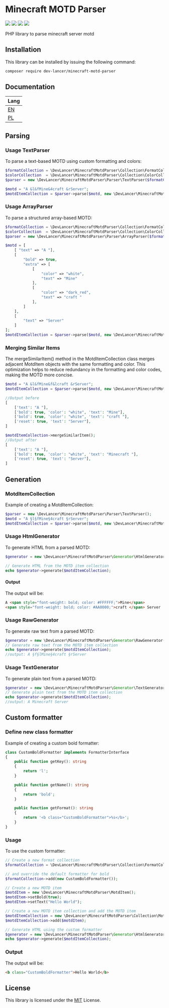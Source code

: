 # Minecraft MOTD Parser
![](https://img.shields.io/packagist/l/dev-lancer/minecraft-motd-parser?style=for-the-badge)
![](https://img.shields.io/packagist/dt/dev-lancer/minecraft-motd-parser?style=for-the-badge)
![](https://img.shields.io/github/v/release/jgniecki/MinecraftMotdParser?style=for-the-badge)
![](https://img.shields.io/packagist/php-v/dev-lancer/minecraft-motd-parser?style=for-the-badge)

PHP library to parse minecraft server motd

## Installation
This library can be installed by issuing the following command:
```bash
composer require dev-lancer/minecraft-motd-parser
```

## Documentation
| Lang                  |
|:----------------------|
| [EN](docs/en/home.md) |
| [PL](docs/pl/home.md) |


## Parsing

### Usage TextParser
To parse a text-based MOTD using custom formatting and colors:

```php
$formatCollection = \DevLancer\MinecraftMotdParser\Collection\FormatCollection::generate();
$colorCollection  = \DevLancer\MinecraftMotdParser\Collection\ColorCollection::generate();
$parser = new \DevLancer\MinecraftMotdParser\Parser\TextParser($formatCollection, $colorCollection, '&');

$motd = "A &l&fMine&4craft &rServer";
$motdItemCollection = $parser->parse($motd, new \DevLancer\MinecraftMotdParser\Collection\MotdItemCollection());
```

### Usage ArrayParser
To parse a structured array-based MOTD:

```php
$formatCollection = \DevLancer\MinecraftMotdParser\Collection\FormatCollection::generate();
$colorCollection  = \DevLancer\MinecraftMotdParser\Collection\ColorCollection::generate();
$parser = new \DevLancer\MinecraftMotdParser\Parser\ArrayParser($formatCollection, $colorCollection);

$motd = [
    [ "text" => "A "],
    [
        "bold" => true,
        "extra" => [
            [
                "color" => "white",
                "text" => "Mine"
            ],
            [
                "color" => "dark_red",
                "text" => "craft "
            ],
        ]
    ],
    [
        "text" => "Server"
    ]
];
$motdItemCollection = $parser->parse($motd, new \DevLancer\MinecraftMotdParser\Collection\MotdItemCollection());
```

### Merging Similar Items
The mergeSimilarItem() method in the MotdItemCollection class merges adjacent MotdItem objects with the same formatting and color. This optimization helps to reduce redundancy in the formatting and color codes, making the MOTD more concise.

```php
$motd = "A &l&fMine&f&lcraft &rServer";
$motdItemCollection = $parser->parse($motd, new \DevLancer\MinecraftMotdParser\Collection\MotdItemCollection());

//Output before
[
    ['text': "A "],
    ['bold': true, 'color': "white", 'text': "Mine"],
    ['bold': true, 'color': "white", 'text': "craft "],
    ['reset': true, 'text': "Server"],
]

$motdItemCollection->mergeSimilarItem();
//Output after
[
    ['text': "A "],
    ['bold': true, 'color': "white", 'text': "Minecraft "],
    ['reset': true, 'text': "Server"],
]
```

## Generation

### MotdItemCollection
Example of creating a MotdItemCollection:

```php
$parser = new \DevLancer\MinecraftMotdParser\Parser\TextParser();
$motd = "A §l§fMine§4craft §rServer";
$motdItemCollection = $parser->parse($motd, new \DevLancer\MinecraftMotdParser\Collection\MotdItemCollection());
```

### Usage HtmlGenerator
To generate HTML from a parsed MOTD:
```php
$generator = new \DevLancer\MinecraftMotdParser\Generator\HtmlGenerator();

// Generate HTML from the MOTD item collection
echo $generator->generate($motdItemCollection); 
```

#### Output
The output will be:
```html
A <span style="font-weight: bold; color: #FFFFFF;">Mine</span>
<span style="font-weight: bold; color: #AA0000;">craft </span> Server
```

### Usage RawGenerator
To generate raw text from a parsed MOTD:
```php
$generator = new \DevLancer\MinecraftMotdParser\Generator\RawGenerator("§");
// Generate raw text from the MOTD item collection
echo $generator->generate($motdItemCollection); 
//output: A §f§lMine§4craft §rServer
```

### Usage TextGenerator
To generate plain text from a parsed MOTD:
```php
$generator = new \DevLancer\MinecraftMotdParser\Generator\TextGenerator();
// Generate plain text from the MOTD item collection
echo $generator->generate($motdItemCollection); 
//output: A Minecraft Server
```

## Custom formatter

### Define new class formatter
Example of creating a custom bold formatter:
```php
class CustomBoldFormatter implements FormatterInterface
{
    public function getKey(): string
    {
        return 'l';
    }

    public function getName(): string
    {
        return 'bold';
    }

    public function getFormat(): string
    {
        return '<b class="CustomBoldFormatter">%s</b>';
    }
}
```

### Usage
To use the custom formatter:

```php
// Create a new format collection
$formatCollection = \DevLancer\MinecraftMotdParser\Collection\FormatCollection::generate();

// and override the default formatter for bold
$formatCollection->add(new CustomBoldFormatter());

// Create a new MOTD item
$motdItem = new \DevLancer\MinecraftMotdParser\MotdItem();
$motdItem->setBold(true);
$motdItem->setText("Hello World");

// Create a new MOTD item collection and add the MOTD item
$motdItemCollection = new \DevLancer\MinecraftMotdParser\Collection\MotdItemCollection();
$motdItemCollection->add($motdItem);

// Generate HTML using the custom formatter
$generator = new \DevLancer\MinecraftMotdParser\Generator\HtmlGenerator($formatCollection);
echo $generator->generate($motdItemCollection); 
```

### Output
The output will be:
```html
<b class="CustomBoldFormatter">Hello World</b>
```

## License
This library is licensed under the [MIT](LICENSE) License.
